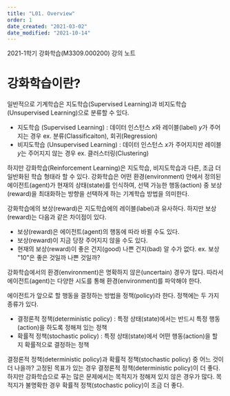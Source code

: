 ```yaml
---
title: "L01. Overview"
order: 1
date_created: "2021-03-02"
date_modified: "2021-10-14"
---
```


2021-1학기 강화학습(M3309.000200) 강의 노트

# 강화학습이란?

일반적으로 기계학습은 지도학습(Supervised Learning)과 비지도학습(Unsupervised Learning)으로 분류할 수 있다.

- 지도학습 (Supervised Learning) : 데이터 인스턴스 $x$와 레이블(label) $y$가 주어지는 경우  ex. 분류(Classificaiton), 회귀(Regression)
- 비지도학습 (Unsupervised Learning) : 데이터 인스턴스 $x$가 주어지지만 레이블 $y$는 주어지지 않는 경우  ex. 클러스터링(Clustering)

하지만 강화학습(Reinforcement Learning)은 지도학습, 비지도학습과 다른, 조금 더 일반화된 학습 형태라 할 수 있다. 강화학습은 어떤 환경(environment) 안에서 정의된 에이전트(agent)가 현재의 상태(state)를 인식하여, 선택 가능한 행동(action) 중 보상(reward)을 최대화하는 방향을 선택하게 하는 기계학습 방법을 의미한다.

강화학습에의 보상(reward)은 지도학습에의 레이블(label)과 유사하다. 하지만 보상(reward)는 다음과 같은 차이점이 있다.

- 보상(reward)은 에이전트(agent)의 행동에 따라 바뀔 수도 있다.
- 보상(reward)이 지금 당장 주어지지 않을 수도 있다.
- 현재의 보상(reward)이 좋은 건지(good) 나쁜 건지(bad) 알 수가 없다.  ex. 보상 "10"은 좋은 것일까 나쁜 것일까?

강화학습에서의 환경(environment)은 명확하지 않은(uncertain) 경우가 많다. 따라서 에이전트(agent)는 다양한 시도를 통해 환경(environment)를 파악해야 한다.

에이전트가 앞으로 할 행동을 결정하는 방법을 정책(policy)라 한다. 정책에는 두 가지 종류가 있다.

- 결정론적 정책(deterministic policy) : 특정 상태(state)에서는 반드시 특정 행동(action)을 하도록 정해져 있는 정책
- 확률적 정책(stochastic policy) : 특정 상태(state)에서 어떤 행동(action)을 할 지 확률적으로 결정하는 정책

결정론적 정책(deterministic policy)과 확률적 정책(stochastic policy) 중 어느 것이 더 나을까? 고정된 목표가 있는 경우 결정론적 정책(deterministic policy)이 더 좋다. 하지만 강화학습으로 푸는 많은 문제에서는 목적지가 정해져 있지 않은 경우가 많다. 목적지가 불명확한 경우 확률적 정책(stochastic policy)이 조금 더 좋다.
